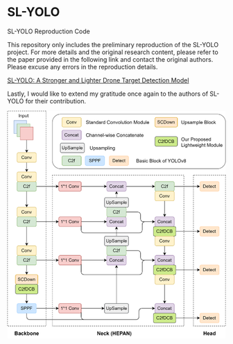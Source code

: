 # SL-YOLO


SL-YOLO Reproduction Code

This repository only includes the preliminary reproduction of the SL-YOLO project. For more details and the original research content, please refer to the paper provided in the following link and contact the original authors. Please excuse any errors in the reproduction details.

[SL-YOLO: A Stronger and Lighter Drone Target Detection Model](https://arxiv.org/html/2411.11477v1)

Lastly, I would like to extend my gratitude once again to the authors of SL-YOLO for their contribution.

![Overall network structure](img/3.png)
